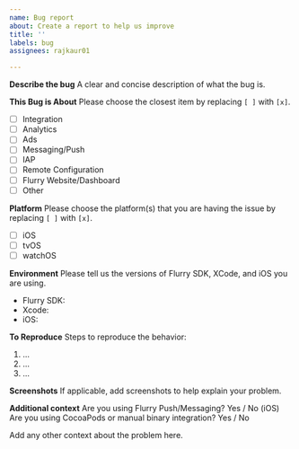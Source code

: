 ```yaml
---
name: Bug report
about: Create a report to help us improve
title: ''
labels: bug
assignees: rajkaur01

---
```


**Describe the bug**
A clear and concise description of what the bug is.

**This Bug is About**
Please choose the closest item by replacing `[ ]` with `[x]`.
- [ ] Integration
- [ ] Analytics
- [ ] Ads
- [ ] Messaging/Push
- [ ] IAP
- [ ] Remote Configuration
- [ ] Flurry Website/Dashboard
- [ ] Other

**Platform**
Please choose the platform(s) that you are having the issue by replacing `[ ]` with `[x]`.
- [ ] iOS
- [ ] tvOS
- [ ] watchOS

**Environment**
Please tell us the versions of Flurry SDK, XCode, and iOS you are using. 
* Flurry SDK:
* Xcode:
* iOS:

**To Reproduce**
Steps to reproduce the behavior:
1. ...
2. ...
3. ...

**Screenshots**
If applicable, add screenshots to help explain your problem.

**Additional context**
Are you using Flurry Push/Messaging? Yes / No
(iOS) Are you using CocoaPods or manual binary integration? Yes / No

Add any other context about the problem here.
